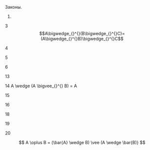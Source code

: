 Законы.

1.

3 $$A\bigwedge_{}^{}(B\bigwedge_{}^{}C)=(A\bigwedge_{}^{}B)\bigwedge_{}^{}C$$

4

5

6

13

14 A \wedge (A \bigvee_{}^{} B) = A

15

16

18

19

20

$$ A \oplus B = (\bar{A} \wedge  B) \vee (A \wedge  \bar{B)} $$
